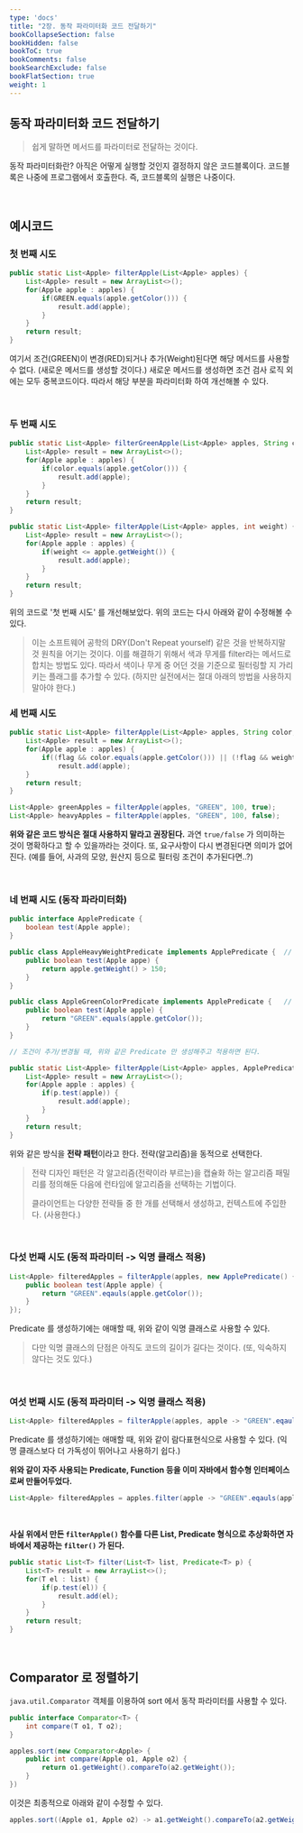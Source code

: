 ```yaml
---
type: 'docs'
title: "2장. 동작 파라미터화 코드 전달하기"
bookCollapseSection: false
bookHidden: false
bookToC: true
bookComments: false
bookSearchExclude: false
bookFlatSection: true
weight: 1
---
```


## 동작 파라미터화 코드 전달하기

> 쉽게 말하면 메서드를 파라미터로 전달하는 것이다.

동작 파라미터화란? 아직은 어떻게 실행할 것인지 결정하지 않은 코드블록이다. 코드블록은 나중에 프로그램에서 호출한다. 즉, 코드블록의 실행은 나중이다.

<br>

## 예시코드

### 첫 번째 시도

```java
public static List<Apple> filterApple(List<Apple> apples) {
    List<Apple> result = new ArrayList<>();
    for(Apple apple : apples) {
        if(GREEN.equals(apple.getColor())) {
            result.add(apple);
        }
    }
    return result;
}
```

여기서 조건(GREEN)이 변경(RED)되거나 추가(Weight)된다면 해당 메서드를 사용할 수 없다. (새로운 메서드를 생성할 것이다.) 새로운 메서드를 생성하면 조건 검사 로직 외에는 모두 중복코드이다. 따라서 해당 부분을 파라미터화 하여 개선해볼 수 있다.

<br>

### 두 번째 시도

```java
public static List<Apple> filterGreenApple(List<Apple> apples, String color) {
    List<Apple> result = new ArrayList<>();
    for(Apple apple : apples) {
        if(color.equals(apple.getColor())) {
            result.add(apple);
        }
    }
    return result;
}

public static List<Apple> filterApple(List<Apple> apples, int weight) {
    List<Apple> result = new ArrayList<>();
    for(Apple apple : apples) {
        if(weight <= apple.getWeight()) {
            result.add(apple);
        }
    }
    return result;
}
```

위의 코드로 '첫 번째 시도' 를 개선해보았다. 위의 코드는 다시 아래와 같이 수정해볼 수 있다.

> 이는 소프트웨어 공학의 DRY(Don't Repeat yourself) 같은 것을 반복하지말 것 원칙을 어기는 것이다. 이를 해결하기 위해서 색과 무게를 filter라는 메서드로 합치는 방법도 있다. 따라서 색이나 무게 중 어던 것을 기준으로 필터링할 지 가리키는 플래그를 추가할 수 있다. (하지만 실전에서는 절대 아래의 방법을 사용하지 말아야 한다.)

### 세 번째 시도

```java
public static List<Apple> filterApple(List<Apple> apples, String color, int weight, boolean flag) {
    List<Apple> result = new ArrayList<>();
    for(Apple apple : apples) {
        if((flag && color.equals(apple.getColor())) || (!flag && weight <= apple.getWeight()))
            result.add(apple);
    }
    return result;
}

List<Apple> greenApples = filterApple(apples, "GREEN", 100, true);
List<Apple> heavyApples = filterApple(apples, "GREEN", 100, false);
```

**위와 같은 코드 방식은 절대 사용하지 말라고 권장된다.** 과연 `true/false` 가 의미하는 것이 명확하다고 할 수 있을까라는 것이다. 또, 요구사항이 다시 변경된다면 의미가 없어진다. (예를 들어, 사과의 모양, 원산지 등으로 필터링 조건이 추가된다면..?)

<br>

### 네 번째 시도 (동작 파라미터화)

```java
public interface ApplePredicate {
    boolean test(Apple apple);
}
```

```java
public class AppleHeavyWeightPredicate implements ApplePredicate {  // 전략
    public boolean test(Apple appe) {
        return apple.getWeight() > 150;
    }
}

public class AppleGreenColorPredicate implements ApplePredicate {   // 전략
    public boolean test(Apple apple) {
        return "GREEN".equals(apple.getColor());
    }
}

// 조건이 추가/변경될 때, 위와 같은 Predicate 만 생성해주고 적용하면 된다.
```

```java
public static List<Apple> filterApple(List<Apple> apples, ApplePredicate p) {
    List<Apple> result = new ArrayList<>();
    for(Apple apple : apples) {
        if(p.test(apple)) {
            result.add(apple);
        }
    }
    return result;
}
```

위와 같은 방식을 **전략 패턴**이라고 한다. 전략(알고리즘)을 동적으로 선택한다.

> 전략 디자인 패턴은 각 알고리즘(전략이라 부르는)을 캡슐화 하는 알고리즘 패밀리를 정의해둔 다음에 런타임에 알고리즘을 선택하는 기법이다.
> 
> 클라이언트는 다양한 전략들 중 한 개를 선택해서 생성하고, 컨텍스트에 주입한다. (사용한다.)

<br>

### 다섯 번째 시도 (동적 파라미터 -> 익명 클래스 적용)

```java
List<Apple> filteredApples = filterApple(apples, new ApplePredicate() {
    public boolean test(Apple apple) {
        return "GREEN".eqauls(apple.getColor());
    }
});
```

Predicate 를 생성하기에는 애매할 때, 위와 같이 익명 클래스로 사용할 수 있다.

> 다만 익명 클래스의 단점은 아직도 코드의 길이가 길다는 것이다. (또, 익숙하지 않다는 것도 있다.)

<br>

### 여섯 번째 시도 (동적 파라미터 -> 익명 클래스 적용)

```java
List<Apple> filteredApples = filterApple(apples, apple -> "GREEN".eqauls(apple.getColor()));
```

Predicate 를 생성하기에는 애매할 때, 위와 같이 람다표현식으로 사용할 수 있다. (익명 클래스보다 더 가독성이 뛰어나고 사용하기 쉽다.)

**위와 같이 자주 사용되는 Predicate, Function 등을 이미 자바에서 함수형 인터페이스로써 만들어두었다.**

```java
List<Apple> filteredApples = apples.filter(apple -> "GREEN".eqauls(apple.getColor()));
```

<br>

**사실 위에서 만든 `filterApple()` 함수를 다른 List, Predicate 형식으로 추상화하면 자바에서 제공하는 `filter()` 가 된다.**

```java
public static List<T> filter(List<T> list, Predicate<T> p) {
    List<T> result = new ArrayList<>();
    for(T el : list) {
        if(p.test(el)) {
            result.add(el);
        }
    }
    return result;
}
```

<br>

## Comparator 로 정렬하기

`java.util.Comparator` 객체를 이용하여 sort 에서 동작 파라미터를 사용할 수 있다.

```java
public interface Comparator<T> {
    int compare(T o1, T o2);
}
```

```java
apples.sort(new Comparator<Apple> {
    public int compare(Apple o1, Apple o2) {
        return o1.getWeight().compareTo(a2.getWeight());
    }
})
```

이것은 최종적으로 아래와 같이 수정할 수 있다.

```java
apples.sort((Apple o1, Apple o2) -> a1.getWeight().compareTo(a2.getWeight()));
```